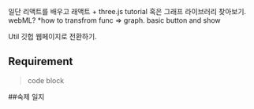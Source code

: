 일단 
리액트를 배우고
래액트 + three.js tutorial
    혹은 그래프 라이브러리 찾아보기.
    webML?
    *how to transfrom func => graph.
basic button and show

Util
깃헙 웹페이지로 전환하기.

## Requirement
>code block

##숙제 일지